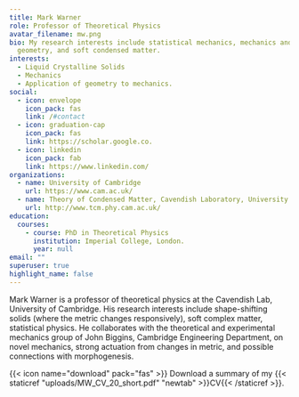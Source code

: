 ```yaml
---
title: Mark Warner
role: Professor of Theoretical Physics
avatar_filename: mw.png
bio: My research interests include statistical mechanics, mechanics and
  geometry, and soft condensed matter.
interests:
  - Liquid Crystalline Solids
  - Mechanics
  - Application of geometry to mechanics.
social:
  - icon: envelope
    icon_pack: fas
    link: /#contact
  - icon: graduation-cap
    icon_pack: fas
    link: https://scholar.google.co.
  - icon: linkedin
    icon_pack: fab
    link: https://www.linkedin.com/
organizations:
  - name: University of Cambridge
    url: https://www.cam.ac.uk/
  - name: Theory of Condensed Matter, Cavendish Laboratory, University of Cambridge.
    url: http://www.tcm.phy.cam.ac.uk/
education:
  courses:
    - course: PhD in Theoretical Physics
      institution: Imperial College, London.
      year: null
email: ""
superuser: true
highlight_name: false
---
```


Mark Warner is a professor of theoretical physics at the Cavendish Lab, University of Cambridge. His research interests include shape-shifting solids (where the metric changes responsively), soft complex matter, statistical physics. He collaborates with the theoretical and experimental mechanics group of John Biggins, Cambridge Engineering Department, on novel mechanics, strong actuation from changes in metric, and possible connections with morphogenesis.


{{< icon name="download" pack="fas" >}} Download a summary of my {{< staticref "uploads/MW_CV_20_short.pdf" "newtab" >}}CV{{< /staticref >}}.

